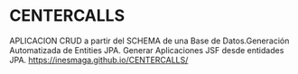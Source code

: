 # CENTERCALLS
APLICACION CRUD a partir del SCHEMA de una Base de Datos.Generación Automatizada de Entities JPA.
Generar Aplicaciones JSF desde entidades JPA.  https://inesmaga.github.io/CENTERCALLS/
